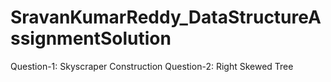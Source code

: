 # SravanKumarReddy_DataStructureAssignmentSolution
Question-1: Skyscraper Construction
Question-2: Right Skewed Tree
